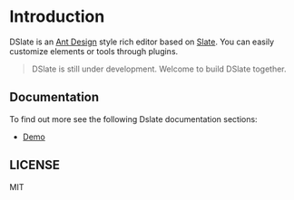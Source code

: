 # Introduction

DSlate is an [Ant Design](https://github.com/ant-design/ant-design/) style rich editor based on [Slate](https://github.com/ianstormtaylor/slate). You can easily customize elements or tools through plugins.

> DSlate is still under development. Welcome to build DSlate together.

## Documentation

To find out more see the following Dslate documentation sections:

- [Demo](http://www.freesailing.cn/dslate/)

## LICENSE

MIT
